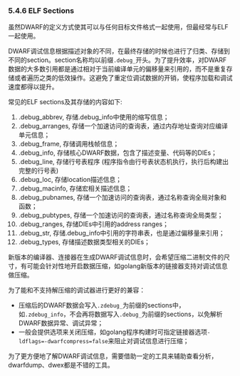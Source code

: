 ### 5.4.6 ELF Sections

虽然DWARF的定义方式使其可以与任何目标文件格式一起使用，但最经常与ELF一起使用。

DWARF调试信息根据描述对象的不同，在最终存储的时候也进行了归类、存储到不同的section。section名称均以前缀`.debug_`开头。为了提升效率，对DWARF数据的大多数引用都是通过相对于当前编译单元的偏移量来引用的，而不是重复存储或者遍历之类的低效操作。这避免了重定位调试数据的开销，使程序加载和调试速度都得以提升。

常见的ELF sections及其存储的内容如下:

1. .debug_abbrev, 存储.debug_info中使用的缩写信息；
2. .debug_arranges, 存储一个加速访问的查询表，通过内存地址查询对应编译单元信息；
3. .debug_frame, 存储调用栈帧信息；
4. .debug_info, 存储核心DWARF数据，包含了描述变量、代码等的DIEs；
5. .debug_line, 存储行号表程序 (程序指令由行号表状态机执行，执行后构建出完整的行号表)
6. .debug_loc, 存储location描述信息；
7. .debug_macinfo, 存储宏相关描述信息；
8. .debug_pubnames, 存储一个加速访问的查询表，通过名称查询全局对象和函数；
9. .debug_pubtypes, 存储一个加速访问的查询表，通过名称查询全局类型；
10. .debug_ranges, 存储DIEs中引用的address ranges；
11. .debug_str, 存储.debug_info中引用的字符串表，也是通过偏移量来引用；
12. .debug_types, 存储描述数据类型相关的DIEs；

新版本的编译器、连接器在生成DWARF调试信息时，会希望压缩二进制文件的尺寸，有可能会针对性地开启数据压缩，如golang新版本的链接器支持对调试信息做压缩。

为了能和不支持解压缩的调试器进行更好的兼容：

- 压缩后的DWARF数据会写入`.zdebug_`为前缀的sections中，如`.zdebug_info`，不会再将数据写入`.debug_`为前缀的sections，以免解析DWARF数据异常、调试异常；
- 一般会提供选项来关闭压缩，如golang程序构建时可指定链接器选项`-ldflags=-dwarfcompress=false`来阻止对调试信息进行压缩；

为了更方便地了解DWARF调试信息，需要借助一定的工具来辅助查看分析，dwarfdump、dwex都是不错的工具。



